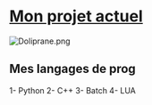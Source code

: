 # [Mon projet actuel](https://github.com/Tech-User42/demineur)

![Doliprane.png](https://avatars.githubusercontent.com/u/60147737?v=4)
## Mes langages de prog
1- Python
2- C++
3- Batch
4- LUA


